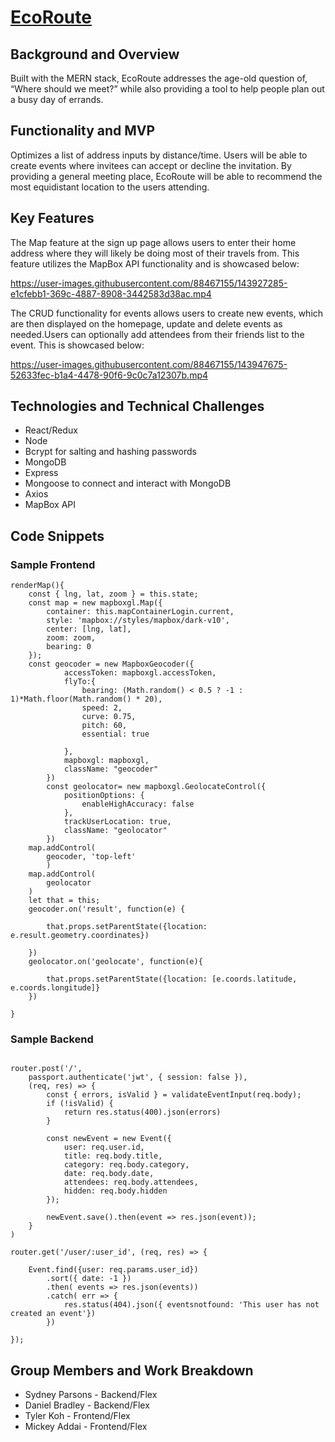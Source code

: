 # [EcoRoute](https://ecopool.herokuapp.com/)

## Background and Overview
Built with the MERN stack, EcoRoute addresses the age-old question of, “Where should we meet?” while also providing a tool to help people plan out a busy day of errands.  

## Functionality and MVP 
Optimizes a list of address inputs by distance/time.
Users will be able to create events where invitees can accept or decline the invitation. By providing a general meeting place, EcoRoute will be able to recommend the most equidistant location to the users attending. 


## Key Features
The Map feature at the sign up page allows users to enter their home address where they will likely be doing most of their travels from. This feature utilizes the MapBox API functionality and is showcased below: 


 
   https://user-images.githubusercontent.com/88467155/143927285-e1cfebb1-369c-4887-8908-3442583d38ac.mp4 
  
  
  
  
  
  The CRUD functionality for events allows users to create new events, which are then displayed on the homepage, update and delete events as needed.Users can optionally add attendees from their friends list to the event. This is showcased below:
  




https://user-images.githubusercontent.com/88467155/143947675-52633fec-b1a4-4478-90f6-9c0c7a12307b.mp4



## Technologies and Technical Challenges

* React/Redux
* Node
* Bcrypt for salting and hashing passwords
* MongoDB
* Express
* Mongoose to connect and interact with MongoDB
* Axios
* MapBox API

## Code Snippets
 ### Sample Frontend

    renderMap(){
        const { lng, lat, zoom } = this.state;
        const map = new mapboxgl.Map({
            container: this.mapContainerLogin.current,
            style: 'mapbox://styles/mapbox/dark-v10',
            center: [lng, lat],
            zoom: zoom,
            bearing: 0
        });
        const geocoder = new MapboxGeocoder({
                accessToken: mapboxgl.accessToken,
                flyTo:{
                    bearing: (Math.random() < 0.5 ? -1 : 1)*Math.floor(Math.random() * 20),
                    speed: 2,
                    curve: 0.75,
                    pitch: 60,
                    essential: true
                    
                },
                mapboxgl: mapboxgl,
                className: "geocoder"
            })
            const geolocator= new mapboxgl.GeolocateControl({
                positionOptions: {
                    enableHighAccuracy: false
                },
                trackUserLocation: true,
                className: "geolocator"
            })
        map.addControl(
            geocoder, 'top-left'
            )
        map.addControl(
            geolocator
        )
        let that = this;
        geocoder.on('result', function(e) {

            that.props.setParentState({location: e.result.geometry.coordinates})
       
        })
        geolocator.on('geolocate', function(e){

            that.props.setParentState({location: [e.coords.latitude, e.coords.longitude]}
        })
       
    }


### Sample Backend
```

router.post('/', 
    passport.authenticate('jwt', { session: false }),
    (req, res) => {
        const { errors, isValid } = validateEventInput(req.body);
        if (!isValid) {
            return res.status(400).json(errors)
        }
        
        const newEvent = new Event({
            user: req.user.id,
            title: req.body.title,
            category: req.body.category,
            date: req.body.date,
            attendees: req.body.attendees,
            hidden: req.body.hidden
        });

        newEvent.save().then(event => res.json(event));
    }
)

router.get('/user/:user_id', (req, res) => {
    
    Event.find({user: req.params.user_id})
        .sort({ date: -1 })
        .then( events => res.json(events))
        .catch( err => {
            res.status(404).json({ eventsnotfound: 'This user has not created an event'})
        })

});

```
  
 
## Group Members and Work Breakdown
* Sydney Parsons - Backend/Flex
* Daniel Bradley - Backend/Flex
* Tyler Koh - Frontend/Flex
* Mickey Addai - Frontend/Flex
